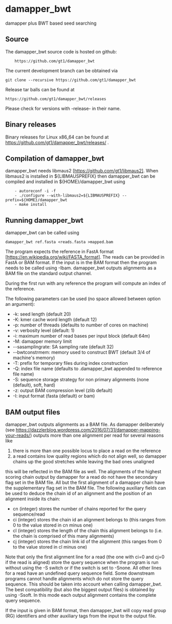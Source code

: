 # damapper_bwt
damapper plus BWT based seed searching

Source
------

The damapper_bwt source code is hosted on github:

        https://github.com/gt1/damapper_bwt

The current development branch can be obtained via

```
git clone --recursive https://github.com/gt1/damapper_bwt
```

Release tar balls can be found at

	https://github.com/gt1/damapper_bwt/releases

Please check for versions with -release- in their name.

Binary releases
---------------

Binary releases for Linux x86_64 can be found at https://github.com/gt1/damapper_bwt/releases/ .

Compilation of damapper_bwt
---------------------------

damapper_bwt needs libmaus2 [https://github.com/gt1/libmaus2].
When libmaus2 is installed in ${LIBMAUSPREFIX} then damapper_bwt can be compiled and
installed in ${HOME}/damapper_bwt using

        - autoreconf -i -f
        - ./configure --with-libmaus2=${LIBMAUSPREFIX} --prefix=${HOME}/damapper_bwt
        - make install

Running damapper_bwt
--------------------

damapper_bwt can be called using

```
damapper_bwt ref.fasta <reads.fasta >mapped.bam
```

The program expects the reference in FastA format [https://en.wikipedia.org/wiki/FASTA_format].
The reads can be provided in FastA or BAM format. If the input is in the BAM format then the program needs to be called using -Ibam.
damapper_bwt outputs alignments as a BAM file on the standard output channel.

During the first run with any reference the program will compute an index of the reference.

The following parameters can be used (no space allowed between option an argument):

* -k: seed length (default 20)
* -K: kmer cache word length (default 12)
* -p: number of threads (defaults to number of cores on machine)
* -v: verbosity level (default: 1)
* -i: maximum number of read bases per input block (default 64m)
* -M: damapper memory limit
* --sasamplingrate: SA sampling rate (default 32)
* --bwtconstrmem: memory used to construct BWT (default 3/4 of machine's memory)
* -T: prefix for temporary files during index construction
* -Q: index file name (defaults to .damapper_bwt appended to reference file name)
* -S: sequence storage strategy for non primary alignments (none (default), soft, hard)
* -z: output BAM compression level (zlib default)
* -I: input format (fasta (default) or bam)

BAM output files
----------------

damapper_bwt outputs alignments as a BAM file. As damapper deliberately (see https://dazzlerblog.wordpress.com/2016/07/31/damapper-mapping-your-reads/)
outputs more than one alignment per read for several reasons like

1. there is more than one possible locus to place a read on the reference
2. a read contains low quality regions which do not align well, so damapper chains up the good stretches while leaving the bad ones unaligned

this will be reflected in the BAM file as well. The alignments of the highest scoring chain output by damapper for a read do not have the secondary flag set in the BAM file.
All but the first alignment of a damapper chain have the supplementary flag set in the BAM file. The following auxiliary fields can be used to deduce the chain id of an alignment and
the position of an alignment inside its chain:

* cn (integer) stores the number of chains reported for the query sequence/read
* ci (integer) stores the chain id an alignment belongs to (this ranges from 0 to the value stored in cn minus one)
* cl (integer) stores the length of the chain this alignment belongs to (i.e. the chain is comprised of this many alignments)
* cj (integer) stores the chain link id of the alignment (this ranges from 0 to the value stored in cl minus one)

Note that only the first alignment line for a read (the one with ci=0 and cj=0 if the read is aligned) store the query sequence when the program is
run without using the -S switch or if the switch is set to -Snone. All other lines for a read have an undefined query sequence field.
Some downstream programs cannot handle alignments which do not store the query sequence. This should be taken into account when
calling damapper_bwt. The best compatibility (but also the biggest output files) is obtained by using -Ssoft. In this mode
each output alignment contains the complete query sequence.

If the input is given in BAM format, then damapper_bwt will copy read group (RG) identifiers and other auxiliary tags from
the input to the output file.
